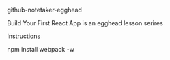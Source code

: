 github-notetaker-egghead

Build Your First React App is an egghead lesson serires

Instructions

npm install
webpack -w